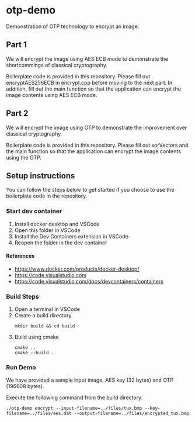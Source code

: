 # otp-demo
Demonstration of OTP technology to encrypt an image.

## Part 1
We will encrypt the image using AES ECB mode to demonstrate the shortcommings of classical cryptography.

Boilerplate code is provided in this repository. Please fill out encryptAES256ECB in encrypt.cpp before moving to the next part. In addition, fill out the main function so that the application can encrypt the image contents using AES ECB mode.

## Part 2
We will encrypt the image using OTP to demonstrate the improvement over classical cryptography.

Boilerplate code is provided in this repository. Please fill out xorVectors and the main function so that the application can encrypt the image contents using the OTP.

## Setup instructions
You can follow the steps below to get started if you choose to use the boilerplate code in the repository.

### Start dev container
1. Install docker desktop and VSCode
1. Open this folder in VSCode
2. Install the Dev Containers extension in VSCode
3. Reopen the folder in the dev container

#### References
- https://www.docker.com/products/docker-desktop/
- https://code.visualstudio.com
- https://code.visualstudio.com/docs/devcontainers/containers

### Build Steps
1. Open a terminal in VSCode
2. Create a build directory
    ```
    mkdir build && cd build
    ```
3. Build using cmake
    ```
    cmake ..
    cmake --build .
    ```

### Run Demo
We have provided a sample input image, AES key (32 bytes) and OTP (196608 bytes).

Execute the following command from the build directory.
```
./otp-demo encrypt --input-filename=../files/tux.bmp --key-filename=../files/aes.dat --output-filename=../files/encrypted_tux.bmp
```
